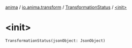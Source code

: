 [anima](../../index.md) / [io.anima.transform](../index.md) / [TransformationStatus](index.md) / [&lt;init&gt;](./-init-.md)

# &lt;init&gt;

`TransformationStatus(jsonObject: JsonObject)`